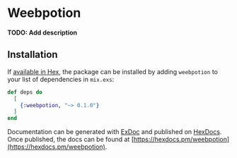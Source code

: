 # Weebpotion

**TODO: Add description**

## Installation

If [available in Hex](https://hex.pm/docs/publish), the package can be installed
by adding `weebpotion` to your list of dependencies in `mix.exs`:

```elixir
def deps do
  [
    {:weebpotion, "~> 0.1.0"}
  ]
end
```

Documentation can be generated with [ExDoc](https://github.com/elixir-lang/ex_doc)
and published on [HexDocs](https://hexdocs.pm). Once published, the docs can
be found at [https://hexdocs.pm/weebpotion](https://hexdocs.pm/weebpotion).

